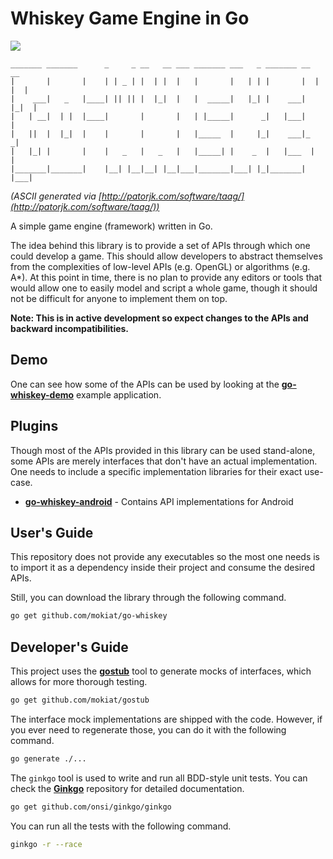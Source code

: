 # Whiskey Game Engine in Go

[![](https://travis-ci.org/mokiat/go-whiskey.svg?branch=master)](https://travis-ci.org/mokiat/go-whiskey)

```
_______ _______      _     _ __   __ ___ _______ ___   _ _______ __   __
|       |       |    | | _ | |  | |  |   |       |   | | |       |  | |  |
|    ___|   _   |____| || || |  |_|  |   |  _____|   |_| |    ___|  |_|  |
|   | __|  | |  |____|       |       |   | |_____|      _|   |___|       |
|   ||  |  |_|  |    |       |       |   |_____  |     |_|    ___|_     _|
|   |_| |       |    |   _   |   _   |   |_____| |    _  |   |___  |   |  
|_______|_______|    |__| |__|__| |__|___|_______|___| |_|_______| |___|  

```
_(ASCII generated via [http://patorjk.com/software/taag/](http://patorjk.com/software/taag/))_

A simple game engine (framework) written in Go.

The idea behind this library is to provide a set of APIs through which one could develop a game. This should allow developers to abstract themselves from the complexities of low-level APIs (e.g. OpenGL) or algorithms (e.g. A*). At this point in time, there is no plan to provide any editors or tools that would allow one to easily model and script a whole game, though it should not be difficult for anyone to implement them on top.

**Note: This is in active development so expect changes to the APIs and backward incompatibilities.**

## Demo

One can see how some of the APIs can be used by looking at the **[go-whiskey-demo](https://github.com/mokiat/go-whiskey-demo)** example application.

## Plugins

Though most of the APIs provided in this library can be used stand-alone, some APIs are merely interfaces that don't have an actual implementation. One needs to include a specific implementation libraries for their exact use-case.

* **[go-whiskey-android](https://github.com/mokiat/go-whiskey-android)** - Contains API implementations for Android

## User's Guide

This repository does not provide any executables so the most one needs is to import it as a dependency inside their project and consume the desired APIs.

Still, you can download the library through the following command.

```bash
go get github.com/mokiat/go-whiskey
```

## Developer's Guide

This project uses the **[gostub](https://github.com/mokiat/gostub)** tool to generate mocks of interfaces, which allows for more thorough testing.

```bash
go get github.com/mokiat/gostub
```

The interface mock implementations are shipped with the code. However, if you ever need to regenerate those, you can do it with the following command.

```bash
go generate ./...
```

The `ginkgo` tool is used to write and run all BDD-style unit tests. You can check the **[Ginkgo](https://github.com/onsi/ginkgo)** repository for detailed documentation.

```bash
go get github.com/onsi/ginkgo/ginkgo
```

You can run all the tests with the following command.

```bash
ginkgo -r --race
```
